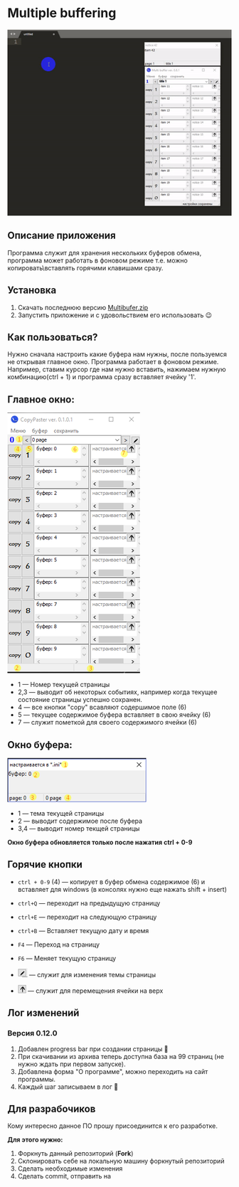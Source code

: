 # Multiple buffering
![alt text](doc/main.gif)

## Описание приложения
Программа служит для хранения нескольких буферов обмена, программа может работать в фоновом режиме т.е. можно копировать\вставлять горячими клавишами сразу.

## Установка
1. Скачать последнюю версию [Multibufer.zip](https://raw.githubusercontent.com/delphi-m/multiple-buffering/master/appDebug/MultiBuffer.zip)
1. Запустить приложение и с удовольствием его использовать 😉

## Как пользоваться?
Нужно сначала настроить какие буфера нам нужны, после пользуемся не открывая главное окно. Программа работает в фоновом режиме. 
Например, ставим курсор где нам нужно вставить, нажимаем нужную комбинацию(ctrl + 1) и программа сразу вставляет ячейку '1'.

## Главное окно:
![alt text](doc/form-main.png)
* 1 — Номер текущей страницы
* 2,3 — выводит об некоторых событиях, например когда текущее состояние страницы успешно сохранен.
* 4 — все кнопки "copy" всавляют содершимое поле (6) 
* 5 — текущее содержимое буфера вставляет в свою ячейку (6)
* 7 — служит пометкой для своего содержимого ячейки (6)

## Окно буфера:
![alt text](doc/form-bufer.png)
* 1 — тема текущей страницы
* 2 — выводит содержимое после буфера
* 3,4 — выводит номер текщей страницы

**Окно буфера обновляется только после нажатия ctrl + 0-9**

## Горячие кнопки
* `ctrl + 0-9` (4) — копирует в буфер обмена содержимое (6) и вставляет для windows (в консолях нужно еще нажать shift + insert) 
* `ctrl+Q` — переходит на предыдущую страницу 
* `ctrl+E` — переходит на следующую страницу
* `ctrl+B` — Вставляет текущую дату и время 
* `F4` — Переход на страницу
* `F6` — Меняет текущую страницу

* ![alt text](doc/button-edit-title.png) — служит для изменения темы страницы
* ![alt text](doc/button-up.png) — служит для перемещения ячейки на верх

## Лог изменений
### Версия 0.12.0
1. Добавлен progress bar при создании страницы 🎉
1. При скачивании из архива теперь доступна база на 99 страниц (не нужно ждать при первом запуске).
1. Добавлена форма "О программе", можно переходить на сайт программы.
1. Каждый шаг записываем в лог 🙌 

## Для разрабочиков
Кому интересно данное ПО прошу присоединится к его разработке.

**Для этого нужно:**

1. Форкнуть данный репозиторий (**Fork**)
1. Склонировать себе на локальную машину форкнутый репозиторий
1. Сделать необходимые изменения 
1. Сделать commit, отправить на 
